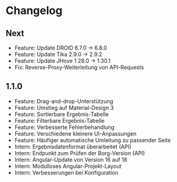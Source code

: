 # Changelog

## Next

- Feature: Update DROID 6.7.0 -> 6.8.0
- Feature: Update Tika 2.9.0 -> 2.9.2
- Feature: Update JHove 1.28.0 -> 1.30.1
- Fix: Reverse-Proxy-Weiterleitung von API-Requests

## 1.1.0

- Feature: Drag-and-drop-Unterstützung
- Feature: Umstieg auf Material-Design 3
- Feature: Sortierbare Ergebnis-Tabelle
- Feature: Filterbare Ergebnis-Tabelle
- Feature: Verbesserte Fehlerbehandlung
- Feature: Verschiedene kleinere UI-Anpassungen
- Feature: Häufiger automatische Umleitung zu passender Seite
- Intern: Ergebnisdatenformat überarbeitet (API)
- Intern: Endpunkt zum Prüfen der Borg-Version (API)
- Intern: Angular-Update von Version 16 auf 18
- Intern: Modulloses Angular-Projekt-Layout
- Intern: Verbesserungen bei Konfiguration
